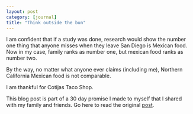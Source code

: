 ```yaml
---
layout: post
category: [journal]
title: "Think outside the bun"
---
```


I am confident that if a study was done, research would show the number one thing that anyone misses when they leave San Diego is Mexican food. Now in my case,  family ranks as number one, but mexican food ranks as number two. 

By the way, no matter what anyone ever claims (including me), Northern California Mexican food is not comparable.  

I am thankful for Cotijas Taco Shop. 

This blog post is part of a 30 day promise I made to myself that I shared with my family and friends. Go here to read the original <a href="/journal/2011/11/03/art-of-accountability.html">post</a>. 